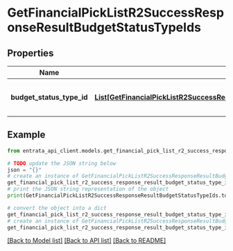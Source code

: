 # GetFinancialPickListR2SuccessResponseResultBudgetStatusTypeIds


## Properties

Name | Type | Description | Notes
------------ | ------------- | ------------- | -------------
**budget_status_type_id** | [**List[GetFinancialPickListR2SuccessResponseResultBudgetStatusTypeIdsBudgetStatusTypeIdInner]**](GetFinancialPickListR2SuccessResponseResultBudgetStatusTypeIdsBudgetStatusTypeIdInner.md) | A list of budget status type identifiers. | 

## Example

```python
from entrata_api_client.models.get_financial_pick_list_r2_success_response_result_budget_status_type_ids import GetFinancialPickListR2SuccessResponseResultBudgetStatusTypeIds

# TODO update the JSON string below
json = "{}"
# create an instance of GetFinancialPickListR2SuccessResponseResultBudgetStatusTypeIds from a JSON string
get_financial_pick_list_r2_success_response_result_budget_status_type_ids_instance = GetFinancialPickListR2SuccessResponseResultBudgetStatusTypeIds.from_json(json)
# print the JSON string representation of the object
print(GetFinancialPickListR2SuccessResponseResultBudgetStatusTypeIds.to_json())

# convert the object into a dict
get_financial_pick_list_r2_success_response_result_budget_status_type_ids_dict = get_financial_pick_list_r2_success_response_result_budget_status_type_ids_instance.to_dict()
# create an instance of GetFinancialPickListR2SuccessResponseResultBudgetStatusTypeIds from a dict
get_financial_pick_list_r2_success_response_result_budget_status_type_ids_from_dict = GetFinancialPickListR2SuccessResponseResultBudgetStatusTypeIds.from_dict(get_financial_pick_list_r2_success_response_result_budget_status_type_ids_dict)
```
[[Back to Model list]](../README.md#documentation-for-models) [[Back to API list]](../README.md#documentation-for-api-endpoints) [[Back to README]](../README.md)


